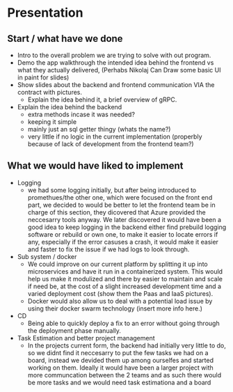 # Presentation

## Start /  what have we done

* Intro to the overall problem we are trying to solve with out program.
* Demo the app walkthrough the intended idea behind the frontend vs what they actually delivered, (Perhabs Nikolaj Can Draw some basic UI in paint for slides)
* Show slides about the backend and frontend communication VIA the contract with pictures. 
    * Explain the idea behind it, a brief overview of gRPC.
* Explain the idea behind the backend
    * extra methods incase it was needed?
    * keeping it simple
    * mainly just an sql getter thingy (whats the name?)
    * very little if no logic in the current implementation (properbly because of lack of development from the frontend team?)


## What we would have liked to implement

* Logging
    * we had some logging initially, but after being introduced to promethues/the other one, which were focused on the front end part, we decided to would be better to let the frontend team be in charge of this section, they dicovered that Azure provided the neccesarry tools anyway. We later discovered it would have been a good idea to keep logging in the backend either find prebuild logging software or rebuild or own one, to make it easier to locate errors if any, especially if the error casuses a crash, it would make it easier and faster to fix the issue if we had logs to look through.
* Sub system / docker
    * We could improve on our current platform by splitting it up into microservices and have it run in a containerized system. This would help us make it modulized and there by easier to maintain and scale if need be, at the cost of a slight increased development time and a varied deployment cost (show them the Paas and IaaS pictures).
    * Docker would also allow us to deal with a potential load issue by using their docker swarm technology (insert more info here.)
* CD
    * Being able to quickly deploy a fix to an error without going through the deployment phase manually.
* Task Estimation and better project management
   * In the projects current form, the backend had initially very little to do, so we didnt find it neccesarry to put the few tasks we had on a board, instead we devided them up among ourselfes and started working on them. Ideally it would have been a larger project with more communcation between the 2 teams and as such there would be more tasks and we would need task estimationa and a board
